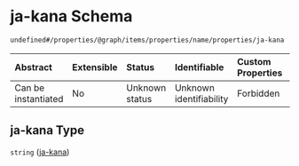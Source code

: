 # ja-kana Schema

```txt
undefined#/properties/@graph/items/properties/name/properties/ja-kana
```



| Abstract            | Extensible | Status         | Identifiable            | Custom Properties | Additional Properties | Access Restrictions | Defined In                                                                     |
| :------------------ | :--------- | :------------- | :---------------------- | :---------------- | :-------------------- | :------------------ | :----------------------------------------------------------------------------- |
| Can be instantiated | No         | Unknown status | Unknown identifiability | Forbidden         | Allowed               | none                | [ndl-isil.schema.json*](../../out/ndl-isil.schema.json "open original schema") |

## ja-kana Type

`string` ([ja-kana](ndl-isil-properties-json-ld-graph-organization-properties-name-properties-ja-kana.md))

